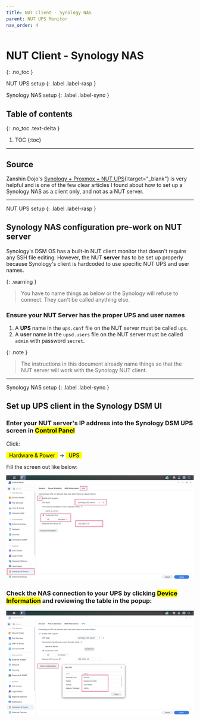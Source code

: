 ```yaml
---
title: NUT Client - Synology NAS
parent: NUT UPS Monitor
nav_order: 4
---
```


# <i class="fas fa-server fa-rotate-90"></i> NUT Client - Synology NAS
{: .no_toc }

<i class="fas fa-power-off"></i> NUT UPS setup
{: .label .label-rasp } 

<i class="fas fa-server fa-rotate-90" style="color: black"></i> Synology NAS setup
{: .label .label-syno }

## Table of contents
{: .no_toc .text-delta }

1. TOC
{:toc}

---
## Source

Zanshin Dojo's [Synology + Proxmox + NUT UPS](https://blog.zanshindojo.org/nut/){:target="_blank"} is very helpful and is one of the few clear articles I found about how to set up a Synology NAS as a client only, and not as a NUT server.

---

<i class="fas fa-power-off"></i> NUT UPS setup
{: .label .label-rasp } 

## Synology NAS configuration pre-work on NUT server

Synology's DSM OS has a built-in NUT client monitor that doesn't require any SSH file editing. However, the NUT **server** has to be set up properly because Synology's client is hardcoded to use specific NUT UPS and user names.

{: .warning }
>You have to name things as below or the Synology will refuse to connect. They can't be called anything else.

### Ensure your NUT Server has the proper UPS and user names


1. A **UPS** name in the `ups.conf` file on the NUT server must be called `ups`.
2. A **user** name in the `upsd.users` file on the NUT server must be called `admin` with password `secret`.

{: .note }
>
> The instructions in this document already name things so that the NUT server will work with the Synology NUT client.

---

<i class="fas fa-server fa-rotate-90" style="color: black"></i> Synology NAS setup
{: .label .label-syno }

## Set up UPS client in the Synology DSM UI

### Enter your NUT server's IP address into the Synology DSM UPS screen in <mark>Control Panel</mark>
 

Click:  

<mark>&nbsp; <i class="fas fa-lightbulb"></i> Hardware & Power &nbsp;</mark> &rarr; <mark>&nbsp; UPS &nbsp;</mark> 

Fill the screen out like below:

![images](../../assets/images/synology-nas-nut-client-setup.png)

### Check the NAS connection to your UPS by clicking <mark>Device Information</mark> and reviewing the table in the popup:

![images](../../assets/images/synology-nas-nut-client-check.png)